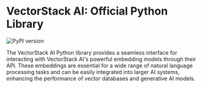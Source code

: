 # VectorStack AI: Official Python Library
![PyPI version](https://img.shields.io/pypi/v/vectorstackai.svg)

The VectorStack AI Python library provides a seamless interface for interacting with VectorStack AI's powerful embedding models through their API. These embeddings are essential for a wide range of natural language processing tasks and can be easily integrated into larger AI systems, enhancing the performance of vector databases and generative AI models.


